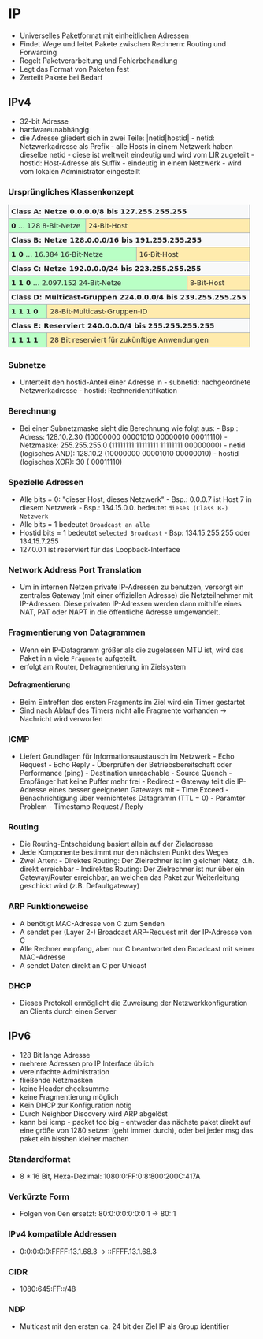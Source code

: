 # IP

- Universelles Paketformat mit einheitlichen Adressen
- Findet Wege und leitet Pakete zwischen Rechnern: Routing und Forwarding
- Regelt Paketverarbeitung und Fehlerbehandlung
- Legt das Format von Paketen fest
- Zerteilt Pakete bei Bedarf

## IPv4

- 32-bit Adresse
- hardwareunabhängig
- die Adresse gliedert sich in zwei Teile: |netid|hostid|
      - netid: Netzwerkadresse als Prefix
          - alle Hosts in einem Netzwerk haben dieselbe netid
          - diese ist weltweit eindeutig und wird vom LIR zugeteilt
      - hostid: Host-Adresse als Suffix
          - eindeutig in einem Netzwerk
          - wird vom lokalen Administrator eingestellt

### Ursprüngliches Klassenkonzept

![](../../img/IP_Klassen.png)

### Subnetze 

- Unterteilt den hostid-Anteil einer Adresse in
      - subnetid: nachgeordnete Netzwerkadresse
      - hostid: Rechneridentifikation

### Berechnung

- Bei einer Subnetzmaske sieht die Berechnung wie folgt aus:
      - Bsp.: Adress: 128.10.2.30       (10000000 00001010 00000010 00011110)
      - Netzmaske: 255.255.255.0        (11111111 11111111 11111111 00000000)
      - netid (logisches AND): 128.10.2 (10000000 00001010 00000010)
      - hostid (logisches XOR): 30      (                           00011110)

### Spezielle Adressen

- Alle bits = 0: "dieser Host, dieses Netzwerk"
      - Bsp.: 0.0.0.7 ist Host 7 in diesem Netzwerk
      - Bsp.: 134.15.0.0. bedeutet `dieses (Class B-) Netzwerk`
- Alle bits = 1 bedeutet `Broadcast an alle`
- Hostid bits = 1 bedeutet `selected Broadcast`
      - Bsp: 134.15.255.255 oder 134.15.7.255
- 127.0.0.1 ist reserviert für das Loopback-Interface

### Network Address Port Translation

- Um in internen Netzen private IP-Adressen zu benutzen, versorgt ein zentrales Gateway (mit einer offiziellen Adresse) die Netzteilnehmer mit IP-Adressen. Diese privaten IP-Adressen werden dann mithilfe eines NAT, PAT oder NAPT in die öffentliche Adresse umgewandelt. 

### Fragmentierung von Datagrammen

- Wenn ein IP-Datagramm größer als die zugelassen MTU ist, wird das Paket in n viele `Fragmente` aufgeteilt.
- erfolgt am Router, Defragmentierung im Zielsystem

#### Defragmentierung

- Beim Eintreffen des ersten Fragments im Ziel wird ein Timer gestartet
- Sind nach Ablauf des Timers nicht alle Fragmente vorhanden -> Nachricht wird verworfen

### ICMP

- Liefert Grundlagen für Informationsaustausch im Netzwerk
      - Echo Request - Echo Reply       - Überprüfen der Betriebsbereitschaft oder Performance (ping)
      - Destination unreachable
      - Source Quench                   - Empfänger hat keine Puffer mehr frei
      - Redirect                        - Gateway teilt die IP-Adresse eines besser geeigneten Gateways mit
      - Time Exceed                     - Benachrichtigung über vernichtetes Datagramm (TTL = 0)
      - Paramter Problem
      - Timestamp Request / Reply

### Routing

- Die Routing-Entscheidung basiert allein auf der Zieladresse
- Jede Komponente bestimmt nur den nächsten Punkt des Weges
- Zwei Arten:
      - Direktes Routing: Der Zielrechner ist im gleichen Netz, d.h. direkt erreichbar
      - Indirektes Routing: Der Zielrechner ist nur über ein Gateway/Router erreichbar, an welchen das Paket zur Weiterleitung geschickt wird (z.B. Defaultgateway)

### ARP Funktionsweise

- A benötigt MAC-Adresse von C zum Senden
- A sendet per (Layer 2-) Broadcast ARP-Request mit der IP-Adresse von C
- Alle Rechner empfang, aber nur C beantwortet den Broadcast mit seiner MAC-Adresse
- A sendet Daten direkt an C per Unicast

### DHCP

- Dieses Protokoll ermöglicht die Zuweisung der Netzwerkkonfiguration an Clients durch einen Server

## IPv6

- 128 Bit lange Adresse
- mehrere Adressen pro IP Interface üblich
- vereinfachte Administration
- fließende Netzmasken
- keine Header checksumme
- keine Fragmentierung möglich
- Kein DHCP zur Konfiguration nötig
- Durch Neighbor Discovery wird ARP abgelöst
- kann bei icmp - packet too big - entweder das nächste paket direkt auf eine größe von 1280 setzen (geht immer durch), oder bei jeder msg das paket ein bisshen kleiner machen

### Standardformat

- 8 * 16 Bit, Hexa-Dezimal: 1080:0:FF:0:8:800:200C:417A

### Verkürzte Form

- Folgen von 0en ersetzt: 80:0:0:0:0:0:0:1 -> 80::1

### IPv4 kompatible Addressen

- 0:0:0:0:0:FFFF:13.1.68.3 -> ::FFFF.13.1.68.3

### CIDR 

- 1080:645:FF::/48

### NDP

- Multicast mit den ersten ca. 24 bit der Ziel IP als Group identifier
